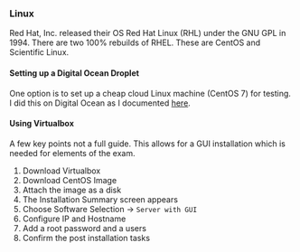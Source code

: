 ### Linux

Red Hat, Inc. released their OS Red Hat Linux (RHL) under the GNU GPL in 1994. There are two 100% rebuilds of RHEL. These are CentOS and Scientific Linux. 

#### Setting up a Digital Ocean Droplet

One option is to set up a cheap cloud Linux machine (CentOS 7) for testing. I did this on Digital Ocean as I documented [here](https://morsonluke.github.io/projects/droplet/).

#### Using Virtualbox

A few key points not a full guide. This allows for a GUI installation which is needed for elements of the exam.

1. Download Virtualbox
2. Download CentOS Image
3. Attach the image as a disk
4. The Installation Summary screen appears
5. Choose Software Selection -> `Server with GUI`
6. Configure IP and Hostname 
7. Add a root password and a users
8. Confirm the post installation tasks
